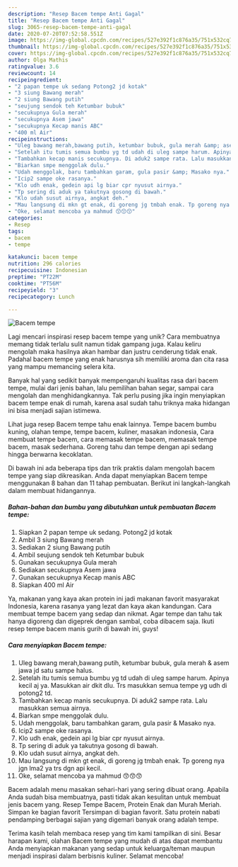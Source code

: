 ```yaml
---
description: "Resep Bacem tempe Anti Gagal"
title: "Resep Bacem tempe Anti Gagal"
slug: 3065-resep-bacem-tempe-anti-gagal
date: 2020-07-20T07:52:58.551Z
image: https://img-global.cpcdn.com/recipes/527e392f1c876a35/751x532cq70/bacem-tempe-foto-resep-utama.jpg
thumbnail: https://img-global.cpcdn.com/recipes/527e392f1c876a35/751x532cq70/bacem-tempe-foto-resep-utama.jpg
cover: https://img-global.cpcdn.com/recipes/527e392f1c876a35/751x532cq70/bacem-tempe-foto-resep-utama.jpg
author: Olga Mathis
ratingvalue: 3.6
reviewcount: 14
recipeingredient:
- "2 papan tempe uk sedang Potong2 jd kotak"
- "3 siung Bawang merah"
- "2 siung Bawang putih"
- "seujung sendok teh Ketumbar bubuk"
- "secukupnya Gula merah"
- "secukupnya Asem jawa"
- "secukupnya Kecap manis ABC"
- "400 ml Air"
recipeinstructions:
- "Uleg bawang merah,bawang putih, ketumbar bubuk, gula merah &amp; asem jawa jd satu sampe halus."
- "Setelah itu tumis semua bumbu yg td udah di uleg sampe harum. Apinya kecil aj ya. Masukkan air dkit dlu. Trs masukkan semua tempe yg udh di potong2 td."
- "Tambahkan kecap manis secukupnya. Di aduk2 sampe rata. Lalu masukkan semua airnya."
- "Biarkan smpe menggolak dulu."
- "Udah menggolak, baru tambahkan garam, gula pasir &amp; Masako nya."
- "Icip2 sampe oke rasanya."
- "Klo udh enak, gedein api lg biar cpr nyusut airnya."
- "Tp sering di aduk ya takutnya gosong di bawah."
- "Klo udah susut airnya, angkat deh."
- "Mau langsung di mkn gt enak, di goreng jg tmbah enak. Tp goreng nya jgn lma2 ya trs dgn api kecil."
- "Oke, selamat mencoba ya mahmud 😙😙😙"
categories:
- Resep
tags:
- bacem
- tempe

katakunci: bacem tempe 
nutrition: 296 calories
recipecuisine: Indonesian
preptime: "PT22M"
cooktime: "PT56M"
recipeyield: "3"
recipecategory: Lunch

---
```



![Bacem tempe](https://img-global.cpcdn.com/recipes/527e392f1c876a35/751x532cq70/bacem-tempe-foto-resep-utama.jpg)

Lagi mencari inspirasi resep bacem tempe yang unik? Cara membuatnya memang tidak terlalu sulit namun tidak gampang juga. Kalau keliru mengolah maka hasilnya akan hambar dan justru cenderung tidak enak. Padahal bacem tempe yang enak harusnya sih memiliki aroma dan cita rasa yang mampu memancing selera kita.

Banyak hal yang sedikit banyak mempengaruhi kualitas rasa dari bacem tempe, mulai dari jenis bahan, lalu pemilihan bahan segar, sampai cara mengolah dan menghidangkannya. Tak perlu pusing jika ingin menyiapkan bacem tempe enak di rumah, karena asal sudah tahu triknya maka hidangan ini bisa menjadi sajian istimewa.

Lihat juga resep Bacem tempe tahu enak lainnya. Tempe bacem bumbu kuning, olahan tempe, tempe bacem, kuliner, masakan indonesia, Cara membuat tempe bacem, cara memasak tempe bacem, memasak tempe bacem, masak sederhana. Goreng tahu dan tempe dengan api sedang hingga berwarna kecoklatan.


Di bawah ini ada beberapa tips dan trik praktis dalam mengolah bacem tempe yang siap dikreasikan. Anda dapat menyiapkan Bacem tempe menggunakan 8 bahan dan 11 tahap pembuatan. Berikut ini langkah-langkah dalam membuat hidangannya.

<!--inarticleads1-->

##### Bahan-bahan dan bumbu yang dibutuhkan untuk pembuatan Bacem tempe:

1. Siapkan 2 papan tempe uk sedang. Potong2 jd kotak
1. Ambil 3 siung Bawang merah
1. Sediakan 2 siung Bawang putih
1. Ambil seujung sendok teh Ketumbar bubuk
1. Gunakan secukupnya Gula merah
1. Sediakan secukupnya Asem jawa
1. Gunakan secukupnya Kecap manis ABC
1. Siapkan 400 ml Air


Ya, makanan yang kaya akan protein ini jadi makanan favorit masyarakat Indonesia, karena rasanya yang lezat dan kaya akan kandungan. Cara membuat tempe bacem yang sedap dan nikmat. Agar tempe dan tahu tak hanya digoreng dan digeprek dengan sambal, coba dibacem saja. Ikuti resep tempe bacem manis gurih di bawah ini, guys! 

<!--inarticleads2-->

##### Cara menyiapkan Bacem tempe:

1. Uleg bawang merah,bawang putih, ketumbar bubuk, gula merah &amp; asem jawa jd satu sampe halus.
1. Setelah itu tumis semua bumbu yg td udah di uleg sampe harum. Apinya kecil aj ya. Masukkan air dkit dlu. Trs masukkan semua tempe yg udh di potong2 td.
1. Tambahkan kecap manis secukupnya. Di aduk2 sampe rata. Lalu masukkan semua airnya.
1. Biarkan smpe menggolak dulu.
1. Udah menggolak, baru tambahkan garam, gula pasir &amp; Masako nya.
1. Icip2 sampe oke rasanya.
1. Klo udh enak, gedein api lg biar cpr nyusut airnya.
1. Tp sering di aduk ya takutnya gosong di bawah.
1. Klo udah susut airnya, angkat deh.
1. Mau langsung di mkn gt enak, di goreng jg tmbah enak. Tp goreng nya jgn lma2 ya trs dgn api kecil.
1. Oke, selamat mencoba ya mahmud 😙😙😙


Bacem adalah menu masakan sehari-hari yang sering dibuat orang. Apabila Anda sudah bisa membuatnya, pasti tidak akan kesulitan untuk membuat jenis bacem yang. Resep Tempe Bacem, Protein Enak dan Murah Meriah. Simpan ke bagian favorit Tersimpan di bagian favorit. Satu protein nabati pendamping berbagai sajian yang digemari banyak orang adalah tempe. 

Terima kasih telah membaca resep yang tim kami tampilkan di sini. Besar harapan kami, olahan Bacem tempe yang mudah di atas dapat membantu Anda menyiapkan makanan yang sedap untuk keluarga/teman maupun menjadi inspirasi dalam berbisnis kuliner. Selamat mencoba!
